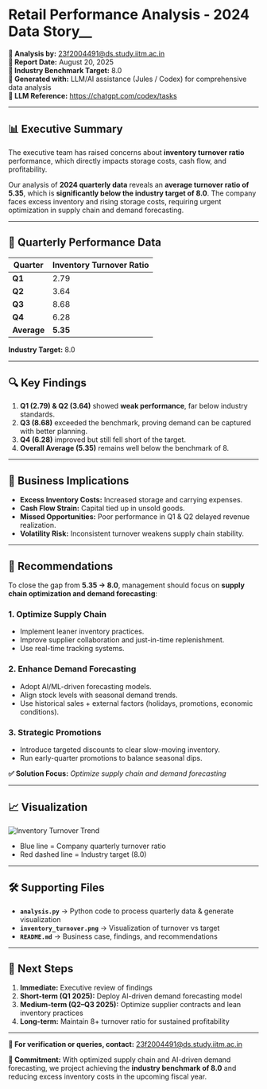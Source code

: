 
# Retail Performance Analysis - 2024 Data Story__

**📧 Analysis by:** 23f2004491@ds.study.iitm.ac.in  
**📅 Report Date:** August 20, 2025  
**🎯 Industry Benchmark Target:** 8.0  
**🤖 Generated with:** LLM/AI assistance (Jules / Codex) for comprehensive data analysis  
**🔗 LLM Reference:** https://chatgpt.com/codex/tasks  

---

## 📊 Executive Summary

The executive team has raised concerns about **inventory turnover ratio** performance, which directly impacts storage costs, cash flow, and profitability.  

Our analysis of **2024 quarterly data** reveals an **average turnover ratio of 5.35**, which is **significantly below the industry target of 8.0**. The company faces excess inventory and rising storage costs, requiring urgent optimization in supply chain and demand forecasting.  

---

## 🔢 Quarterly Performance Data

| Quarter | Inventory Turnover Ratio |
|---------|--------------------------|
| **Q1**  | 2.79 |
| **Q2**  | 3.64 |
| **Q3**  | 8.68 |
| **Q4**  | 6.28 |
| **Average** | **5.35** |

**Industry Target:** 8.0  

---

## 🔍 Key Findings

1. **Q1 (2.79) & Q2 (3.64)** showed **weak performance**, far below industry standards.  
2. **Q3 (8.68)** exceeded the benchmark, proving demand can be captured with better planning.  
3. **Q4 (6.28)** improved but still fell short of the target.  
4. **Overall Average (5.35)** remains well below the benchmark of 8.  

---

## 💼 Business Implications

- **Excess Inventory Costs:** Increased storage and carrying expenses.  
- **Cash Flow Strain:** Capital tied up in unsold goods.  
- **Missed Opportunities:** Poor performance in Q1 & Q2 delayed revenue realization.  
- **Volatility Risk:** Inconsistent turnover weakens supply chain stability.  

---

## 🎯 Recommendations

To close the gap from **5.35 → 8.0**, management should focus on **supply chain optimization and demand forecasting**:

### 1. **Optimize Supply Chain**
- Implement leaner inventory practices.  
- Improve supplier collaboration and just-in-time replenishment.  
- Use real-time tracking systems.  

### 2. **Enhance Demand Forecasting**
- Adopt AI/ML-driven forecasting models.  
- Align stock levels with seasonal demand trends.  
- Use historical sales + external factors (holidays, promotions, economic conditions).  

### 3. **Strategic Promotions**
- Introduce targeted discounts to clear slow-moving inventory.  
- Run early-quarter promotions to balance seasonal dips.  

**✅ Solution Focus:** *Optimize supply chain and demand forecasting*  

---

## 📈 Visualization

![Inventory Turnover Trend](inventory_turnover.png)

- Blue line = Company quarterly turnover ratio  
- Red dashed line = Industry target (8.0)  

---

## 🛠️ Supporting Files

- **`analysis.py`** → Python code to process quarterly data & generate visualization  
- **`inventory_turnover.png`** → Visualization of turnover vs target  
- **`README.md`** → Business case, findings, and recommendations  

---

## 🔄 Next Steps

1. **Immediate:** Executive review of findings  
2. **Short-term (Q1 2025):** Deploy AI-driven demand forecasting model  
3. **Medium-term (Q2–Q3 2025):** Optimize supplier contracts and lean inventory practices  
4. **Long-term:** Maintain 8+ turnover ratio for sustained profitability  

---

**📧 For verification or queries, contact:** 23f2004491@ds.study.iitm.ac.in  

**🚀 Commitment:** With optimized supply chain and AI-driven demand forecasting, we project achieving the **industry benchmark of 8.0** and reducing excess inventory costs in the upcoming fiscal year.  
